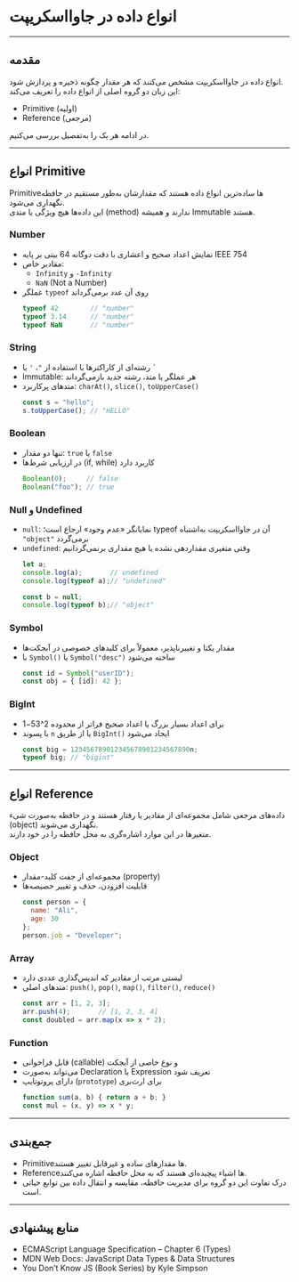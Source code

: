 # انواع داده در جاوااسکریپت

---

## مقدمه

انواع داده در جاوااسکریپت مشخص می‌کنند که هر مقدار چگونه ذخیره و پردازش شود.  
این زبان دو گروه اصلی از انواع داده را تعریف می‌کند:  
- Primitive (اولیه)  
- Reference (مرجعی)  

در ادامه هر یک را به‌تفصیل بررسی می‌کنیم.

---

## انواع Primitive

Primitiveها ساده‌ترین انواع داده هستند که مقدارشان به‌طور مستقیم در حافظه نگهداری می‌شود.  
این داده‌ها هیچ ویژگی یا متدی (method) ندارند و همیشه Immutable هستند.

### Number

- نمایش اعداد صحیح و اعشاری با دقت دوگانه 64 بیتی بر پایه IEEE 754  
- مقادیر خاص:  
  - `Infinity` و `-Infinity`  
  - `NaN` (Not a Number)  
- عملگر `typeof` روی آن عدد برمی‌گرداند  
  ```js
  typeof 42        // "number"
  typeof 3.14      // "number"
  typeof NaN       // "number"
  ```  

### String

- رشته‌ای از کاراکترها با استفاده از `"`، `'` یا `` ` ``  
- Immutable: هر عملگر یا متد، رشته جدید بازمی‌گرداند  
- متدهای پرکاربرد: `charAt()`, `slice()`, `toUpperCase()`  
  ```js
  const s = "hello";
  s.toUpperCase(); // "HELLO"
  ```  

### Boolean

- تنها دو مقدار: `true` یا `false`  
- در ارزیابی شرط‌ها (if, while) کاربرد دارد  
  ```js
  Boolean(0);     // false
  Boolean("foo"); // true
  ```  

### Null و Undefined

- `null`: نمایانگر «عدم وجود» ارجاع است؛ typeof آن در جاوااسکریپت به‌اشتباه `"object"` برمی‌گردد  
- `undefined`: وقتی متغیری مقداردهی نشده یا هیچ مقداری برنمی‌گردانیم  
  ```js
  let a;
  console.log(a);       // undefined
  console.log(typeof a);// "undefined"
  
  const b = null;
  console.log(typeof b);// "object"
  ```  

### Symbol

- مقدار یکتا و تغییرناپذیر، معمولاً برای کلیدهای خصوصی در آبجکت‌ها  
- با `Symbol()` یا `Symbol("desc")` ساخته می‌شود  
  ```js
  const id = Symbol("userID");
  const obj = { [id]: 42 };
  ```  

### BigInt

- برای اعداد بسیار بزرگ یا اعداد صحیح فراتر از محدوده 2^53−1  
- با پسوند `n` یا از طریق `BigInt()` ایجاد می‌شود  
  ```js
  const big = 123456789012345678901234567890n;
  typeof big; // "bigint"
  ```  

---

## انواع Reference

داده‌های مرجعی شامل مجموعه‌ای از مقادیر یا رفتار هستند و در حافظه به‌صورت شیء (object) نگهداری می‌شوند.  
متغیرها در این موارد اشاره‌گری به محل حافظه را در خود دارند.

### Object

- مجموعه‌ای از جفت کلید-مقدار (property)  
- قابلیت افزودن، حذف و تغییر خصیصه‌ها  
  ```js
  const person = {
    name: "Ali",
    age: 30
  };
  person.job = "Developer";
  ```  

### Array

- لیستی مرتب از مقادیر که اندیس‌گذاری عددی دارد  
- متدهای اصلی: `push()`, `pop()`, `map()`, `filter()`, `reduce()`  
  ```js
  const arr = [1, 2, 3];
  arr.push(4);       // [1, 2, 3, 4]
  const doubled = arr.map(x => x * 2);
  ```  

### Function

- قابل فراخوانی (callable) و نوع خاصی از آبجکت  
- می‌تواند به‌صورت Declaration یا Expression تعریف شود  
- دارای پروتوتایپ (`prototype`) برای ارث‌بری  
  ```js
  function sum(a, b) { return a + b; }
  const mul = (x, y) => x * y;
  ```  

---

## جمع‌بندی

- Primitiveها مقدارهای ساده و غیرقابل تغییر هستند.  
- Referenceها اشیاء پیچیده‌ای هستند که به محل حافظه اشاره می‌کنند.  
- درک تفاوت این دو گروه برای مدیریت حافظه، مقایسه و انتقال داده بین توابع حیاتی است.  

---

## منابع پیشنهادی

- ECMAScript Language Specification – Chapter 6 (Types)  
- MDN Web Docs: JavaScript Data Types & Data Structures  
- You Don’t Know JS (Book Series) by Kyle Simpson
